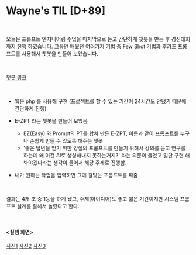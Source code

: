 Wayne's TIL [D+89]
===

<br>

오늘은 프롬프트 엔지니어링 수업을 마지막으로 듣고 간단하게 챗봇을 만든 후 경진대회까지 진행 하였습니다.
그동안 배웠던 여러가지 기법 중 Few Shot 기법과 후카츠 프롬프트를 사용해서 챗봇을 만들어 보았습니다.

<br>

[챗봇 링크](http://devwayne.dothome.co.kr)

<br>

- 웹은 php 를 사용해 구현 (프로젝트를 할 수 있는 기간이 24시간도 안됐기 때문에 간단하게 진행)
- E-ZPT 라는 챗봇을 만들어 보았음
  - EZ(Easy) 와 Prompt의 PT를 합쳐 만든 E-ZPT, 이름과 같이 프롬프트를 누구나 손쉽게 만들 수 있도록 해주는 챗봇
  - '좋은 답변을 얻기 위한 양질의 프롬프트를 만들기 위해서 강의를 듣고 연구를 하는데 왜 이건 AI로 생성해내지 못하는거지?' 라는 의문이 들었고 일단 구현 해봐야겠다라는 생각이 들어서 해당 주제로 진행함.

- 내가 원하는 작업을 입력하면 그에 걸맞는 프롬프트를 짜줌

<br>

결과는 4개 조 중 1등을 하게 됐고, 주제(아이디어)도 좋고 짧은 기간이지만 시스템 프롬프트 설계를 잘해서 놀랐다고 한다.

<br>

#### <실행 화면>

[사진1](https://github.com/RyeinKim/TIL/blob/main/wakatime/Nov/20231123.png)
[사진2](https://github.com/RyeinKim/TIL/blob/main/wakatime/Nov/20231123.png)
[사진3](https://github.com/RyeinKim/TIL/blob/main/wakatime/Nov/20231123.png)